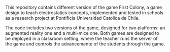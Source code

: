 This repository contains different version of the game First Colony, a game design to teach electrostatics concepts,
implemented and tested in schools as a research project at Pontificia Universidad Catolica de Chile.

The code includes two versions of the game, designed for two platforms: an augmented reality one and a multi-mice one. Both games
are designed to be deployed in a classroom setting, where the teacher runs the server of the game and controls the advancemente of the students
through the game.